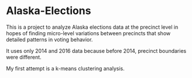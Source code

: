 # Alaska-Elections

This is a project to analyze Alaska elections data at the precinct level in hopes of finding micro-level variations between precincts that show detailed patterns in voting behavior.

It uses only 2014 and 2016 data because before 2014, precinct boundaries were different.

My first attempt is a k-means clustering analysis.
